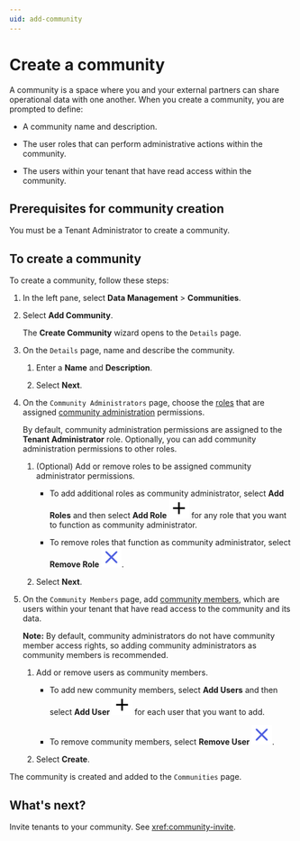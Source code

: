 ```yaml
---
uid: add-community
---
```


# Create a community

A community is a space where you and your external partners can share operational data with one another. When you create a community, you are prompted to define:

* A community name and description.

* The user roles that can perform administrative actions within the community.

* The users within your tenant that have read access within the community.

## Prerequisites for community creation

You must be a Tenant Administrator to create a community.

## To create a community

To create a community, follow these steps:

1. In the left pane, select **Data Management** > **Communities**.

1. Select **Add Community**.

    The **Create Community** wizard opens to the `Details` page.

1. On the `Details` page, name and describe the community.

    1. Enter a **Name** and **Description**.
    
    1. Select **Next**.

1. On the `Community Administrators` page, choose the [roles](xref:ccRoles) that are assigned [community administration](xref:ccRoles#community-roles-preview) permissions.

    By default, community administration permissions are assigned to the **Tenant Administrator** role. Optionally, you can add community administration permissions to other roles.

    1. (Optional) Add or remove roles to be assigned community administrator permissions.

        * To add additional roles as community administrator, select **Add Roles** and then select **Add Role** ![add role](../_icons/plus-thick.svg) for any role that you want to function as community administrator.

        * To remove roles that function as community administrator, select **Remove Role** ![remove role](../_icons/remove-object.svg).

    1. Select **Next**.

1. On the `Community Members` page, add [community members](xref:ccRoles#tenant-roles), which are users within your tenant that have read access to the community and its data. 

    **Note:** By default, community administrators do not have community member access rights, so adding community administrators as community members is recommended.

    1. Add or remove users as community members.

        * To add new community members, select **Add Users** and then select **Add User** ![add user](../_icons/plus-thick.svg) for each user that you want to add.

        * To remove community members, select **Remove User** ![remove user](../_icons/remove-object.svg).

    1. Select **Create**.

The community is created and added to the `Communities` page.

## What's next?

Invite tenants to your community. See <xref:community-invite>.
